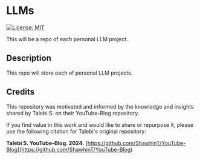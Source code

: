 # LLMs

[![License: MIT](https://img.shields.io/badge/License-MIT-yellow.svg)](https://opensource.org/licenses/MIT)

This will be a repo of each personal LLM project.
  
## Description
This repo will store each of personal LLM projects.

## Credits
This repository was motivated and informed by the knowledge and insights shared by Talebi S. on their YouTube-Blog repository. 

If you find value in this work and would like to share or repurpose it, please use the following citation for Talebi's original repository:  

**Talebi S. YouTube-Blog. 2024.** [https://github.com/ShawhinT/YouTube-Blog](https://github.com/ShawhinT/YouTube-Blog)
